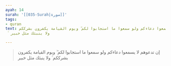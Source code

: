 ```yaml
---
ayah: 14
surah: '[[035-Surah|سورة]]'
tags:
- quran
text: إن تدعوهم لا يسمعوا دعاءكم ولو سمعوا ما استجابوا لكم ۖ ويوم القيامة يكفرون بشرككم
  ۚ ولا ينبئك مثل خبير

---
```

> إن تدعوهم لا يسمعوا دعاءكم ولو سمعوا ما استجابوا لكم ۖ ويوم القيامة يكفرون بشرككم ۚ ولا ينبئك مثل خبير
